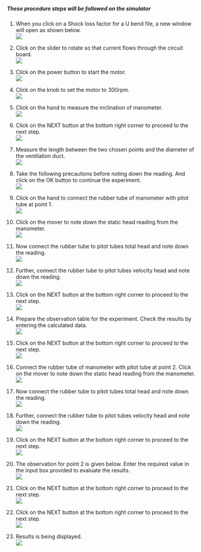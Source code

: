 ##### These procedure steps will be followed on the simulator

1. When you click on a Shock loss factor for a U bend file, a new window will open as shown below. <br>
<img src="images/k1.png"><br>

2. Click on the slider to rotate so that current flows through the circuit board.<br>
<img src="images/k2.png"><br>

3. Click on the power button to start the motor. <br>
<img src="images/k3.png"><br>

4. Click on the knob to set the motor to 300rpm. <br>
<img src="images/k4.png"><br>

5. Click on the hand to measure the inclination of manometer.<br>
<img src="images/k5.png"><br>

6. Click on the NEXT button at the bottom right corner to proceed to the next step.<br>
<img src="images/k6.png"><br>

7. Measure the length between the two chosen points and the diameter of the ventilation duct.<br>
<img src="images/k7.png"><br>

8. Take the following precautions before noting down the reading. And click on the OK button to continue the experiment.<br>
<img src="images/k8.png"><br>

9. Click on the hand to connect the rubber tube of manometer with pitot tube at point 1.<br>
<img src="images/k9.png"><br>

10. Click on the mover to note down the static head reading from the manometer.<br>
<img src="images/k10.png"><br>

11. Now connect the rubber tube to pitot tubes total head and note down the reading.<br>
<img src="images/k11.png"><br>

12. Further, connect the rubber tube to pitot tubes velocity head and note down the reading. <br>
<img src="images/k12.png"><br>

13. Click on the NEXT button at the bottom right corner to proceed to the next step.<br>
<img src="images/k13.png"><br>

14. Prepare the observation table for the experiment. Check the results by entering the calculated data.<br>
<img src="images/k14.png"><br>

15. Click on the NEXT button at the bottom right corner to proceed to the next step.<br>
<img src="images/k15.png"><br>

16. Connect the rubber tube of manometer with pitot tube at point 2. Click on the mover to note down the static head reading from the manometer.<br>
<img src="images/k16.png"><br>

17.  Now connect the rubber tube to pitot tubes total head and note down the reading.<br>
<img src="images/k17.png"><br>

18.  Further, connect the rubber tube to pitot tubes velocity head and note down the reading.<br>
<img src="images/k18.png"><br>

19. Click on the NEXT button at the bottom right corner to proceed to the next step.<br>
<img src="images/k19.png"><br>

20. The observation for point 2 is given below. Enter the required value in the input box provided to evaluate the results.<br>
<img src="images/k20.png"><br>

21. Click on the NEXT button at the bottom right corner to proceed to the next step.<br>
<img src="images/k21.png"><br>

22. Click on the NEXT button at the bottom right corner to proceed to the next step.<br>
<img src="images/k22.png"><br>

23. Results is being displayed.<br>
<img src="images/k23.png"><br>

